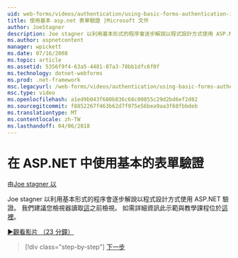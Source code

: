 ```yaml
---
uid: web-forms/videos/authentication/using-basic-forms-authentication-in-aspnet
title: 使用基本 asp.net 表單驗證 |Microsoft 文件
author: JoeStagner
description: Joe stagner 以利用基本形式的程序會逐步解說以程式設計方式使用 ASP.NET 驗證。 建議您在檢視器讀取此才能...
ms.author: aspnetcontent
manager: wpickett
ms.date: 07/16/2008
ms.topic: article
ms.assetid: 5356f9f4-63a5-4481-87a3-78bb1dfc6f0f
ms.technology: dotnet-webforms
ms.prod: .net-framework
msc.legacyurl: /web-forms/videos/authentication/using-basic-forms-authentication-in-aspnet
msc.type: video
ms.openlocfilehash: a1ed9b043f680b836c68c00855c29d2bd6ef2d82
ms.sourcegitcommit: f8852267f463b62d7f975e56bea9aa3f68fbbdeb
ms.translationtype: MT
ms.contentlocale: zh-TW
ms.lasthandoff: 04/06/2018
---
```

<a name="using-basic-forms-authentication-in-aspnet"></a>在 ASP.NET 中使用基本的表單驗證
====================
由[Joe stagner 以](https://github.com/JoeStagner)

Joe stagner 以利用基本形式的程序會逐步解說以程式設計方式使用 ASP.NET 驗證。 我們建議您檢視器讀取[這](../../overview/older-versions-security/introduction/security-basics-and-asp-net-support-vb.md)之前檢視。 如需詳細資訊此示範與教學課程位於[這裡](../../overview/older-versions-security/introduction/an-overview-of-forms-authentication-vb.md)。

[&#9654;觀看影片 （23 分鐘）](https://channel9.msdn.com/Blogs/ASP-NET-Site-Videos/using-basic-forms-authentication-in-aspnet)

> [!div class="step-by-step"]
> [下一步](how-to-change-the-forms-authentication-properties.md)
